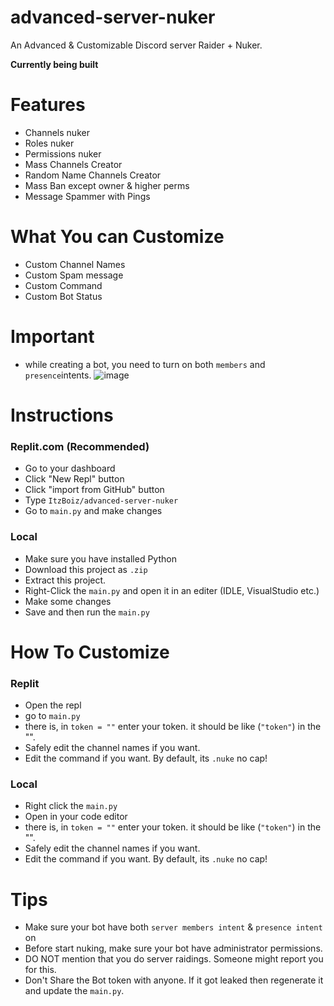 # advanced-server-nuker
An Advanced &amp; Customizable Discord server Raider + Nuker.

**Currently being built**

# Features
- Channels nuker
- Roles nuker
- Permissions nuker
- Mass Channels Creator
- Random Name Channels Creator
- Mass Ban except owner & higher perms
- Message Spammer with Pings

# What You can Customize
- Custom Channel Names
- Custom Spam message 
- Custom Command
- Custom Bot Status

# Important
- while creating a bot, you need to turn on both `members` and `presence`intents.
 ![image](https://user-images.githubusercontent.com/85618839/125402881-85103000-e3d2-11eb-9996-42d93a328e46.png)


# Instructions
### Replit.com (Recommended)
- Go to your dashboard
- Click "New Repl" button
- Click "import from GitHub" button
- Type `ItzBoiz/advanced-server-nuker`
- Go to `main.py` and make changes

### Local
- Make sure you have installed Python
- Download this project as `.zip`
- Extract this project.
- Right-Click the `main.py` and open it in an editer (IDLE, VisualStudio etc.)
- Make some changes 
- Save and then run the `main.py`

# How To Customize
### Replit
- Open the repl
- go to `main.py`
- there is, in `token = ""` enter your token. it should be like (`"token"`) in the "".
- Safely edit the channel names if you want.
- Edit the command if you want. By default, its `.nuke` no cap!

### Local
- Right click the `main.py`
- Open in your code editor
- there is, in `token = ""` enter your token. it should be like (`"token"`) in the "".
- Safely edit the channel names if you want.
- Edit the command if you want. By default, its `.nuke` no cap!

# Tips
- Make sure your bot have both `server members intent` & `presence intent` on
- Before start nuking, make sure your bot have administrator permissions.
- DO NOT mention that you do server raidings. Someone might report you for this.
- Don't Share the Bot token with anyone. If it got leaked then regenerate it and update the `main.py`.
